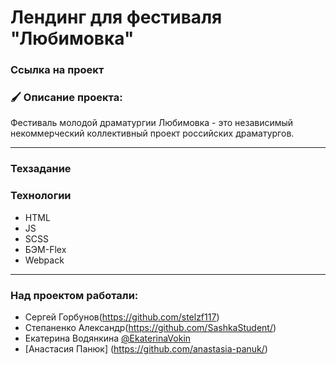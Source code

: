 # Лендинг для фестиваля "Любимовка"

### Ссылка на проект

### 🖌 Описание проекта:

Фестиваль молодой драматургии Любимовка - это независимый некоммерческий коллективный проект российских драматургов.

----

### Техзадание

### Технологии
* HTML
* JS
* SCSS
* БЭМ-Flex
* Webpack

----

### Над проектом работали:

* Сергей Горбунов(https://github.com/stelzf117)
* Степаненко Александр(https://github.com/SashkaStudent/)
* Екатерина Водянкина [@EkaterinaVokin](https://github.com/EkaterinaVokin)
* [Анастасия Панюк] (https://github.com/anastasia-panuk/)
